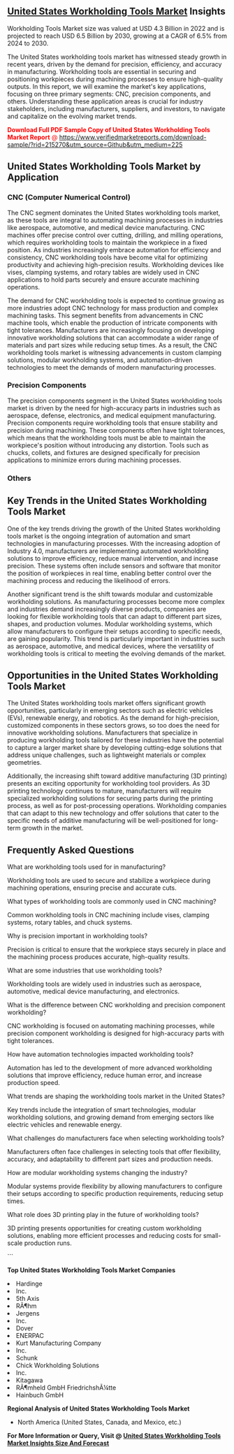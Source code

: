 <h2><a href="https://www.verifiedmarketreports.com/download-sample/?rid=215270&amp;utm_source=Github&amp;utm_medium=225" target="_blank">United States Workholding Tools Market</a> Insights</h2><p>Workholding Tools Market size was valued at USD 4.3 Billion in 2022 and is projected to reach USD 6.5 Billion by 2030, growing at a CAGR of 6.5% from 2024 to 2030.</p><p> <p>The United States workholding tools market has witnessed steady growth in recent years, driven by the demand for precision, efficiency, and accuracy in manufacturing. Workholding tools are essential in securing and positioning workpieces during machining processes to ensure high-quality outputs. In this report, we will examine the market's key applications, focusing on three primary segments: CNC, precision components, and others. Understanding these application areas is crucial for industry stakeholders, including manufacturers, suppliers, and investors, to navigate and capitalize on the evolving market trends. <p><span class=""><span style="color: #ff0000;"><strong>Download Full PDF Sample Copy of United States Workholding Tools Market Report</strong> @ </span><a href="https://www.verifiedmarketreports.com/download-sample/?rid=215270&amp;utm_source=Github&amp;utm_medium=225" target="_blank">https://www.verifiedmarketreports.com/download-sample/?rid=215270&amp;utm_source=Github&amp;utm_medium=225</a></span></p></p> <h2>United States Workholding Tools Market by Application</h2> <h3>CNC (Computer Numerical Control)</h3> <p>The CNC segment dominates the United States workholding tools market, as these tools are integral to automating machining processes in industries like aerospace, automotive, and medical device manufacturing. CNC machines offer precise control over cutting, drilling, and milling operations, which requires workholding tools to maintain the workpiece in a fixed position. As industries increasingly embrace automation for efficiency and consistency, CNC workholding tools have become vital for optimizing productivity and achieving high-precision results. Workholding devices like vises, clamping systems, and rotary tables are widely used in CNC applications to hold parts securely and ensure accurate machining operations.</p> <p>The demand for CNC workholding tools is expected to continue growing as more industries adopt CNC technology for mass production and complex machining tasks. This segment benefits from advancements in CNC machine tools, which enable the production of intricate components with tight tolerances. Manufacturers are increasingly focusing on developing innovative workholding solutions that can accommodate a wider range of materials and part sizes while reducing setup times. As a result, the CNC workholding tools market is witnessing advancements in custom clamping solutions, modular workholding systems, and automation-driven technologies to meet the demands of modern manufacturing processes.</p> <h3>Precision Components</h3> <p>The precision components segment in the United States workholding tools market is driven by the need for high-accuracy parts in industries such as aerospace, defense, electronics, and medical equipment manufacturing. Precision components require workholding tools that ensure stability and precision during machining. These components often have tight tolerances, which means that the workholding tools must be able to maintain the workpiece's position without introducing any distortion. Tools such as chucks, collets, and fixtures are designed specifically for precision applications to minimize errors during machining processes.</p> <p.As technology advances, the demand for high-performance workholding tools for precision components has risen, especially in industries where parts are subject to extreme operational conditions. Manufacturers are constantly looking for ways to enhance the quality of precision components while reducing production time and costs. As a result, there is increasing interest in high-precision clamping devices that provide secure holds, reduce vibrations, and ensure repeatability for high-volume production. These trends are pushing the development of advanced workholding systems that cater to the evolving needs of precision manufacturing, particularly in the medical, aerospace, and electronics sectors.</p> <h3>Others</h3> <p.The 'Others' segment in the United States workholding tools market includes a wide variety of niche applications that may not fall directly into the CNC or precision component categories. This could include industries such as automotive repair, custom manufacturing, and hobbyist or small-scale production. Workholding tools in this category are typically designed for more specialized uses, such as securing irregularly shaped workpieces or providing solutions for low-volume or prototype production runs. These applications often demand flexible and adaptable workholding solutions, leading to the development of innovative products such as adjustable clamping systems and modular fixtures that can accommodate different types of workpieces.</p> <p.Despite representing a smaller share of the overall market, the 'Others' segment is seeing steady growth due to the increasing number of small and medium-sized enterprises (SMEs) adopting workholding tools to improve their manufacturing processes. This trend is particularly prevalent in industries where low-volume, custom, or one-off productions are common. As these businesses grow and adopt more efficient production methods, they are seeking cost-effective workholding solutions that offer flexibility and reliability. Manufacturers are responding to this demand by offering affordable, customizable workholding tools that can cater to diverse and evolving market needs.</p> <h2>Key Trends in the United States Workholding Tools Market</h2> <p>One of the key trends driving the growth of the United States workholding tools market is the ongoing integration of automation and smart technologies in manufacturing processes. With the increasing adoption of Industry 4.0, manufacturers are implementing automated workholding solutions to improve efficiency, reduce manual intervention, and increase precision. These systems often include sensors and software that monitor the position of workpieces in real time, enabling better control over the machining process and reducing the likelihood of errors.</p> <p>Another significant trend is the shift towards modular and customizable workholding solutions. As manufacturing processes become more complex and industries demand increasingly diverse products, companies are looking for flexible workholding tools that can adapt to different part sizes, shapes, and production volumes. Modular workholding systems, which allow manufacturers to configure their setups according to specific needs, are gaining popularity. This trend is particularly important in industries such as aerospace, automotive, and medical devices, where the versatility of workholding tools is critical to meeting the evolving demands of the market.</p> <h2>Opportunities in the United States Workholding Tools Market</h2> <p>The United States workholding tools market offers significant growth opportunities, particularly in emerging sectors such as electric vehicles (EVs), renewable energy, and robotics. As the demand for high-precision, customized components in these sectors grows, so too does the need for innovative workholding solutions. Manufacturers that specialize in producing workholding tools tailored for these industries have the potential to capture a larger market share by developing cutting-edge solutions that address unique challenges, such as lightweight materials or complex geometries.</p> <p>Additionally, the increasing shift toward additive manufacturing (3D printing) presents an exciting opportunity for workholding tool providers. As 3D printing technology continues to mature, manufacturers will require specialized workholding solutions for securing parts during the printing process, as well as for post-processing operations. Workholding companies that can adapt to this new technology and offer solutions that cater to the specific needs of additive manufacturing will be well-positioned for long-term growth in the market.</p> <h2>Frequently Asked Questions</h2> <p>What are workholding tools used for in manufacturing?</p> <p>Workholding tools are used to secure and stabilize a workpiece during machining operations, ensuring precise and accurate cuts.</p> <p>What types of workholding tools are commonly used in CNC machining?</p> <p>Common workholding tools in CNC machining include vises, clamping systems, rotary tables, and chuck systems.</p> <p>Why is precision important in workholding tools?</p> <p>Precision is critical to ensure that the workpiece stays securely in place and the machining process produces accurate, high-quality results.</p> <p>What are some industries that use workholding tools?</p> <p>Workholding tools are widely used in industries such as aerospace, automotive, medical device manufacturing, and electronics.</p> <p>What is the difference between CNC workholding and precision component workholding?</p> <p>CNC workholding is focused on automating machining processes, while precision component workholding is designed for high-accuracy parts with tight tolerances.</p> <p>How have automation technologies impacted workholding tools?</p> <p>Automation has led to the development of more advanced workholding solutions that improve efficiency, reduce human error, and increase production speed.</p> <p>What trends are shaping the workholding tools market in the United States?</p> <p>Key trends include the integration of smart technologies, modular workholding solutions, and growing demand from emerging sectors like electric vehicles and renewable energy.</p> <p>What challenges do manufacturers face when selecting workholding tools?</p> <p>Manufacturers often face challenges in selecting tools that offer flexibility, accuracy, and adaptability to different part sizes and production needs.</p> <p>How are modular workholding systems changing the industry?</p> <p>Modular systems provide flexibility by allowing manufacturers to configure their setups according to specific production requirements, reducing setup times.</p> <p>What role does 3D printing play in the future of workholding tools?</p> <p>3D printing presents opportunities for creating custom workholding solutions, enabling more efficient processes and reducing costs for small-scale production runs.</p> ```</p><p><strong>Top United States Workholding Tools Market Companies</strong></p><div data-test-id=""><p><li>Hardinge</li><li> Inc.</li><li> 5th Axis</li><li> RÃ¶hm</li><li> Jergens</li><li> Inc.</li><li> Dover</li><li> ENERPAC</li><li> Kurt Manufacturing Company</li><li> Inc.</li><li> Schunk</li><li> Chick Workholding Solutions</li><li> Inc.</li><li> Kitagawa</li><li> RÃ¶mheld GmbH FriedrichshÃ¼tte</li><li> Hainbuch GmbH</li></p><div><strong>Regional Analysis of&nbsp;United States Workholding Tools Market</strong></div><ul><li dir="ltr"><p dir="ltr">North America&nbsp;(United States, Canada, and Mexico, etc.)</p></li></ul><p><strong>For More Information or Query, Visit @&nbsp;</strong><strong><a href="https://www.verifiedmarketreports.com/product/workholding-tools-market/?utm_source=Github&amp;utm_medium=225" target="_blank">United States Workholding Tools Market Insights Size And Forecast</a></strong></p></div>
